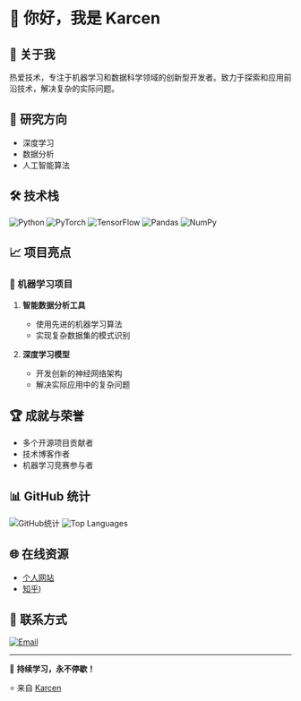 # 👋 你好，我是 Karcen

## 🚀 关于我
热爱技术，专注于机器学习和数据科学领域的创新型开发者。致力于探索和应用前沿技术，解决复杂的实际问题。

## 🔬 研究方向
- 深度学习
- 数据分析
- 人工智能算法

## 🛠️ 技术栈
![Python](https://img.shields.io/badge/-Python-black?style=flat-square&logo=python)
![PyTorch](https://img.shields.io/badge/-PyTorch-black?style=flat-square&logo=pytorch)
![TensorFlow](https://img.shields.io/badge/-TensorFlow-black?style=flat-square&logo=tensorflow)
![Pandas](https://img.shields.io/badge/-Pandas-black?style=flat-square&logo=pandas)
![NumPy](https://img.shields.io/badge/-NumPy-black?style=flat-square&logo=numpy)

## 📈 项目亮点

### 🤖 机器学习项目
1. **智能数据分析工具**
   - 使用先进的机器学习算法
   - 实现复杂数据集的模式识别

2. **深度学习模型**
   - 开发创新的神经网络架构
   - 解决实际应用中的复杂问题

## 🏆 成就与荣誉
- 多个开源项目贡献者
- 技术博客作者
- 机器学习竞赛参与者

## 📊 GitHub 统计
![GitHub统计](https://github-readme-stats.vercel.app/api?username=Karcen&show_icons=true&theme=radical)
![Top Languages](https://github-readme-stats.vercel.app/api/top-langs/?username=Karcen&layout=compact&theme=radical)

## 🌐 在线资源
- [个人网站]((https://karcen.github.io/zhengjiacheng.github.io/))
- [知乎]((https://www.zhihu.com/people/karcenzheng)))

## 💌 联系方式
[![Email](https://img.shields.io/badge/Email-联系我-blue?style=flat-square&logo=gmail)](mailto:karcenzheng@yeah.net)

---

📢 **持续学习，永不停歇！**

⭐ 来自 [Karcen](https://github.com/Karcen)
